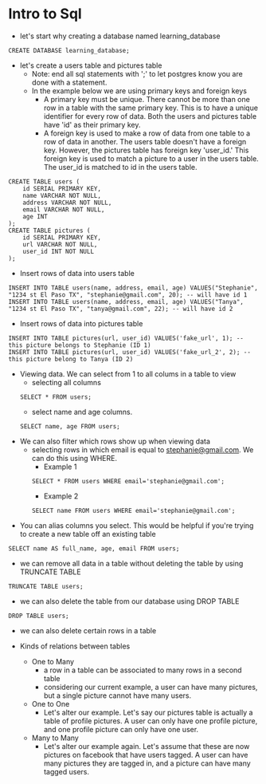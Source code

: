 # Intro to Sql

- let's start why creating a database named learning_database
```
CREATE DATABASE learning_database;
```

- let's create a users table and pictures table
    - Note: end all sql statements with ';' to let postgres know you are done with a statement.
    - In the example below we are using primary keys and foreign keys
        - A primary key must be unique. There cannot be more than one row in a table with the same primary key. This is to have a unique identifier for every row of data. Both the users and pictures table have 'id' as their primary key.
        - A foreign key is used to make a row of data from one table to a row of data in another. The users table doesn't have a foreign key. However, the pictures table has foreign key 'user_id.' This foreign key is used to match a picture to a user in the users table. The user_id is matched to id in the users table.  
```
CREATE TABLE users (
    id SERIAL PRIMARY KEY, 
    name VARCHAR NOT NULL,
    address VARCHAR NOT NULL,
    email VARCHAR NOT NULL,
    age INT 
);
CREATE TABLE pictures (
    id SERIAL PRIMARY KEY,
    url VARCHAR NOT NULL,
    user_id INT NOT NULL
);
```

- Insert rows of data into users table
```
INSERT INTO TABLE users(name, address, email, age) VALUES("Stephanie", "1234 st El Paso TX", "stephanie@gmail.com", 20); -- will have id 1
INSERT INTO TABLE users(name, address, email, age) VALUES("Tanya", "1234 st El Paso TX", "tanya@gmail.com", 22); -- will have id 2
```

- Insert rows of data into pictures table
```
INSERT INTO TABLE pictures(url, user_id) VALUES('fake_url', 1); -- this picture belongs to Stephanie (ID 1)
INSERT INTO TABLE pictures(url, user_id) VALUES('fake_url_2', 2); -- this picture belong to Tanya (ID 2)
```

- Viewing data. We can select from 1 to all colums in a table to view
    - selecting all columns
    ```
    SELECT * FROM users;
    ```
    - select name and age columns. 
    ```
    SELECT name, age FROM users;
    ```
- We can also filter which rows show up when viewing data
    - selecting rows in which email is equal to stephanie@gmail.com. We can do this using WHERE.
        - Example 1
        ```
        SELECT * FROM users WHERE email='stephanie@gmail.com';
        ```
        - Example 2
        ```
        SELECT name FROM users WHERE email='stephanie@gmail.com';
        ```
- You can alias columns you select. This would be helpful if you're trying to create a new table off an existing table
```
SELECT name AS full_name, age, email FROM users;
```

- we can remove all data in a table without deleting the table by using TRUNCATE TABLE
```
TRUNCATE TABLE users;
```

- we can also delete the table from our database using DROP TABLE
```
DROP TABLE users;
```

- we can also delete certain rows in a table 


- Kinds of relations between tables
    - One to Many
        - a row in a table can be associated to many rows in a second table
        - considering our current example, a user can have many pictures, but a single picture cannot have many users.
    - One to One
        - Let's alter our example. Let's say our pictures table is actually a table of profile pictures. A user can only have one profile picture, and one profile picture can only have one user. 
    - Many to Many
        - Let's alter our example again. Let's assume that these are now pictures on facebook that have users tagged. A user can have many pictures they are tagged in, and a picture can have many tagged users. 












